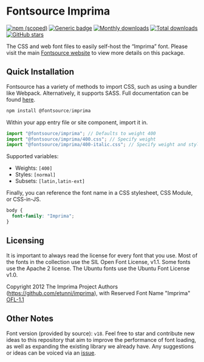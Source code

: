 # Fontsource Imprima

[![npm (scoped)](https://img.shields.io/npm/v/@fontsource/imprima?color=brightgreen)](https://www.npmjs.com/package/@fontsource/imprima) [![Generic badge](https://img.shields.io/badge/fontsource-passing-brightgreen)](https://github.com/fontsource/fontsource) [![Monthly downloads](https://badgen.net/npm/dm/@fontsource/imprima)](https://github.com/fontsource/fontsource) [![Total downloads](https://badgen.net/npm/dt/@fontsource/imprima)](https://github.com/fontsource/fontsource) [![GitHub stars](https://img.shields.io/github/stars/fontsource/fontsource.svg?style=social&label=Star)](https://github.com/fontsource/fontsource/stargazers)

The CSS and web font files to easily self-host the “Imprima” font. Please visit the main [Fontsource website](https://fontsource.org/fonts/imprima) to view more details on this package.

## Quick Installation

Fontsource has a variety of methods to import CSS, such as using a bundler like Webpack. Alternatively, it supports SASS. Full documentation can be found [here](https://fontsource.org/docs/getting-started/introduction).

```javascript
npm install @fontsource/imprima
```

Within your app entry file or site component, import it in.

```javascript
import "@fontsource/imprima"; // Defaults to weight 400
import "@fontsource/imprima/400.css"; // Specify weight
import "@fontsource/imprima/400-italic.css"; // Specify weight and style

```

Supported variables:
- Weights: `[400]`
- Styles: `[normal]`
- Subsets: `[latin,latin-ext]`

Finally, you can reference the font name in a CSS stylesheet, CSS Module, or CSS-in-JS.

```css
body {
  font-family: "Imprima";
}
```

## Licensing
It is important to always read the license for every font that you use.
Most of the fonts in the collection use the SIL Open Font License, v1.1. Some fonts use the Apache 2 license. The Ubuntu fonts use the Ubuntu Font License v1.0.

Copyright 2012 The Imprima Project Authors (https://github.com/etunni/imprima), with Reserved Font Name "Imprima"
[OFL-1.1](http://scripts.sil.org/OFL)

## Other Notes
Font version (provided by source): `v18`.
Feel free to star and contribute new ideas to this repository that aim to improve the performance of font loading, as well as expanding the existing library we already have. Any suggestions or ideas can be voiced via an [issue](https://github.com/fontsource/fontsource/issues).